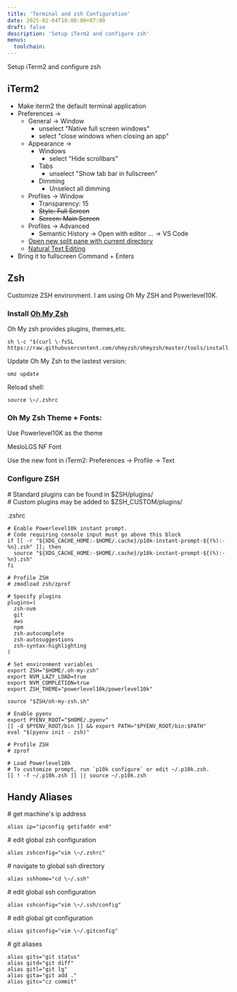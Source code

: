 ```yaml
---
title: 'Terminal and zsh Configuration'
date: 2025-02-04T10:00:00+07:00
draft: false
description: 'Setup iTerm2 and configure zsh'
menus:
  toolchain:
---
```

Setup iTerm2 and configure zsh

## iTerm2

* Make iterm2 the default terminal application
  <!--more-->
* Preferences \-\>  
  * General \-\> Window  
    * unselect "Native full screen windows"  
    * select "close windows when closing an app"  
  * Appearance \-\>  
    * Windows  
      * select "Hide scrollbars"  
    * Tabs  
      * unselect "Show tab bar in fullscreen"  
    * Dimming  
      * Unselect all dimming  
  * Profiles \-\> Window  
    * Transparency: 15  
    * ~~Style: Full Screen~~  
    * ~~Screen: Main Screen~~  
  * Profiles \-\> Advanced  
    * Semantic History \-\> Open with editor ... \-\> VS Code  
  * [Open new split pane with current directory](https://apple.stackexchange.com/a/337386)  
  * [Natural Text Editing](https://apple.stackexchange.com/a/293988)  
* Bring it to fullscreen Command \+ Enters

## Zsh

Customize ZSH environment. I am using Oh My ZSH and Powerlevel10K. 

### Install [Oh My Zsh](https://ohmyz.sh/) 

Oh My zsh provides plugins, themes,etc. 

    sh \-c "$(curl \-fsSL https://raw.githubusercontent.com/ohmyzsh/ohmyzsh/master/tools/install.sh)"  

Update Oh My Zsh to the lastest version:  

    omz update  

Reload shell:  

    source \~/.zshrc   

### Oh My Zsh Theme \+ Fonts:

Use Powerlevel10K as the theme  

MesloLGS NF Font

Use the new font in iTerm2: Preferences \-\> Profile \-\> Text

### Configure ZSH

\# Standard plugins can be found in $ZSH/plugins/  
\# Custom plugins may be added to $ZSH\_CUSTOM/plugins/

\.zshrc

    # Enable Powerlevel10k instant prompt.
    # Code requiring console input must go above this block
    if [[ -r "${XDG_CACHE_HOME:-$HOME/.cache}/p10k-instant-prompt-${(%):-%n}.zsh" ]]; then
      source "${XDG_CACHE_HOME:-$HOME/.cache}/p10k-instant-prompt-${(%):-%n}.zsh"
    fi

    # Profile ZSH
    # zmodload zsh/zprof

    # Specify plugins
    plugins=(
      zsh-nvm
      git
      aws
      npm
      zsh-autocomplete
      zsh-autosuggestions
      zsh-syntax-highlighting
    )

    # Set environment variables
    export ZSH="$HOME/.oh-my-zsh"
    export NVM_LAZY_LOAD=true
    export NVM_COMPLETION=true
    export ZSH_THEME="powerlevel10k/powerlevel10k"

    source "$ZSH/oh-my-zsh.sh"

    # Enable pyenv
    export PYENV_ROOT="$HOME/.pyenv"
    [[ -d $PYENV_ROOT/bin ]] && export PATH="$PYENV_ROOT/bin:$PATH"
    eval "$(pyenv init - zsh)"

    # Profile ZSH
    # zprof

    # Load Powerlevel10k
    # To customize prompt, run `p10k configure` or edit ~/.p10k.zsh.
    [[ ! -f ~/.p10k.zsh ]] || source ~/.p10k.zsh

## Handy Aliases

\# get machine's ip address  

    alias ip="ipconfig getifaddr en0"

\# edit global zsh configuration  

    alias zshconfig="vim \~/.zshrc"

\# navigate to global ssh directory  

    alias sshhome="cd \~/.ssh"  
\# edit global ssh configuration  

    alias sshconfig="vim \~/.ssh/config"

\# edit global git configuration

    alias gitconfig="vim \~/.gitconfig"

\# git aliases  

    alias gits="git status"  
    alias gitd="git diff"  
    alias gitl="git lg"  
    alias gita="git add ."  
    alias gitc="cz commit"